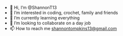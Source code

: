 - 👋 Hi, I’m @ShannonT13
- 👀 I’m interested in coding, crochet, family and friends
- 🌱 I’m currently learning everything
- 💞️ I’m looking to collaborate on a day job
- 📫 How to reach me shannontompkins13@gmail.com

<!---
ShannonT13/ShannonT13 is a ✨ special ✨ repository because its `README.md` (this file) appears on your GitHub profile.
You can click the Preview link to take a look at your changes.
--->
